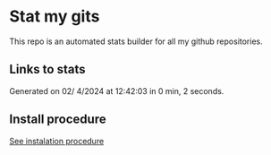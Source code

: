 # Stat my gits

This repo is an automated stats builder for all my github repositories.

## Links to stats


Generated on 02/ 4/2024 at 12:42:03 in 0 min, 2 seconds.

## Install procedure

[See instalation procedure](./src/install.md)
